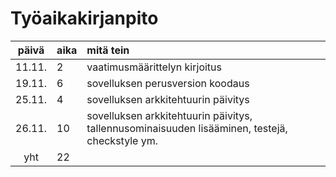 # Työaikakirjanpito

| päivä | aika | mitä tein |
| :----:|:-----| :-----|
| 11.11.|2     | vaatimusmäärittelyn kirjoitus |
| 19.11.|6     | sovelluksen perusversion koodaus |
| 25.11.|4     | sovelluksen arkkitehtuurin päivitys |
| 26.11.|10     | sovelluksen arkkitehtuurin päivitys, tallennusominaisuuden lisääminen, testejä, checkstyle ym. |
| yht   | 22   |   |